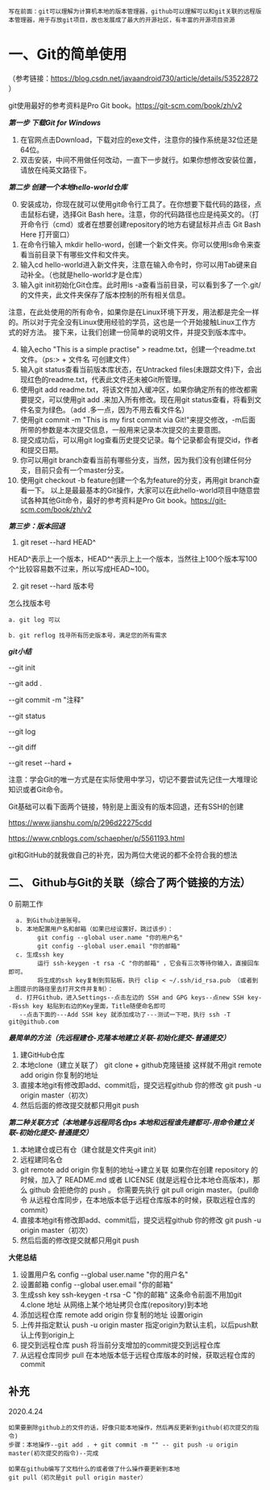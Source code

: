```
写在前面：git可以理解为计算机本地的版本管理器，github可以理解可以和git关联的远程版本管理器，用于存放git项目，故也发展成了最大的开源社区，有丰富的开源项目资源
```
# 一、Git的简单使用
（参考链接：https://blog.csdn.net/javaandroid730/article/details/53522872 ）

 git使用最好的参考资料是Pro Git book。https://git-scm.com/book/zh/v2
  
***第一步 下载Git for Windows***
1. 在官网点击Download，下载对应的exe文件，注意你的操作系统是32位还是64位。
2. 双击安装，中间不用做任何改动，一直下一步就行。如果你想修改安装位置，请放在纯英文路径下。

***第二步 创建一个本地hello-world仓库***

0. 安装成功，你现在就可以使用git命令行工具了。在你想要下载代码的路径，点击鼠标右键，选择Git Bash here。注意，你的代码路径也应是纯英文的。（打开命令行（cmd）或者在想要创建repository的地方右键鼠标并点击 Git Bash Here 打开窗口）
1. 在命令行输入 mkdir hello-word，创建一个新文件夹。你可以使用ls命令来查看当前目录下有哪些文件和文件夹。
2. 输入cd hello-world进入新文件夹，注意在输入命令时，你可以用Tab键来自动补全。（也就是hello-world才是仓库）
3. 输入git init初始化Git仓库。此时用ls -a查看当前目录，可以看到多了一个.git/的文件夹，此文件夹保存了版本控制的所有相关信息。
 
注意，在此处使用的所有命令，如果你是在Linux环境下开发，用法都是完全一样的。所以对于完全没有Linux使用经验的学员，这也是一个开始接触Linux工作方式的好方法。
接下来，让我们创建一份简单的说明文件，并提交到版本库中。

4. 输入echo "This is a simple practise" > readme.txt，创建一个readme.txt文件。（ps:> + 文件名 可创建文件）
5. 输入git status查看当前版本库状态，在Untracked files(未跟踪文件)下，会出现红色的readme.txt，代表此文件还未被Git所管理。
6. 使用git add readme.txt，将该文件加入缓冲区，如果你确定所有的修改都需要提交，可以使用git add .来加入所有修改。现在用git status查看，将看到文件名变为绿色。（add .多一点，因为不用去看文件名）
7. 使用git commit -m "This is my first commit via Git!"来提交修改，-m后面所带的参数是本次提交信息，一般用来记录本次提交的主要意图。
8. 提交成功后，可以用git log查看历史提交记录。每个记录都会有提交id，作者和提交日期。
9. 你可以用git branch查看当前有哪些分支，当然，因为我们没有创建任何分支，目前只会有一个master分支。
10. 使用git checkout -b feature创建一个名为feature的分支，再用git branch查看一下。
以上是最最基本的Git操作，大家可以在此hello-world项目中随意尝试各种其他Git命令，最好的参考资料是Pro Git book。https://git-scm.com/book/zh/v2

***第三步：版本回退***
1. git reset --hard HEAD^

 HEAD^表示上一个版本，HEAD^^表示上上一个版本，当然往上100个版本写100个^比较容易数不过来，所以写成HEAD~100。
 
2. git reset --hard 版本号

 怎么找版本号 
 
    a. git log 可以
    
    b. git reflog 找寻所有历史版本号，满足您的所有需求

***git小结***

  --git init

 --git add .

 --git commit -m "注释"

 --git status

 --git log
 
 --git diff

 --git reset --hard +



注意：学会Git的唯一方式是在实际使用中学习，切记不要尝试先记住一大堆理论知识或者Git命令。

Git基础可以看下面两个链接，特别是上面没有的版本回退，还有SSH的创建

https://www.jianshu.com/p/296d22275cdd

https://www.cnblogs.com/schaepher/p/5561193.html

git和GitHub的就我做自己的补充，因为两位大佬说的都不全符合我的想法


二、 Github与Git的关联（综合了两个链接的方法）
-----

0 前期工作  
```
  a. 到Github注册账号。  
  b. 本地配置用户名和邮箱（如果已经设置好，跳过该步）：  
        git config --global user.name "你的用户名"
        git config --global user.email "你的邮箱"
  c. 生成ssh key
        运行 ssh-keygen -t rsa -C "你的邮箱" ，它会有三次等待你输入，直接回车即可。
        将生成的ssh key复制到剪贴板，执行 clip < ~/.ssh/id_rsa.pub （或者到上图提示的路径里去打开文件并复制）：
  d. 打开Github，进入Settings--点击左边的 SSH and GPG keys--点new SSH key--将ssh key 粘贴到右边的Key里面，Title随便命名即可
   --点击下面的---Add SSH key 就添加成功了---测试一下吧，执行 ssh -T git@github.com 
  ```

***最简单的方法（先远程建仓-克隆本地建立关联-初始化提交-普通提交）***
1.	建GitHub仓库
2.	本地clone（建立关联了）
git clone + github克隆链接
这样就不用git remote add origin 你复制的地址
3.	直接本地git有修改即add、commit后，提交远程github 你的修改
git push -u origin master（初次）
4.	然后后面的修改提交就都只用git push

***第二种关联方式（本地建与远程同名仓ps 本地和远程谁先建都可-用命令建立关联-初始化提交-普通提交）***
1. 本地建仓或已有仓（建仓就是文件夹git init）
2. 远程建同名仓
3. git remote add origin 你复制的地址->建立关联
      如果你在创建 repository 的时候，加入了 README.md 或者 LICENSE (就是远程仓比本地仓高版本)，那么 github 会拒绝你的 push 。
      你需要先执行 git pull origin master。（pull命令 从远程仓库同步，在本地版本低于远程仓库版本的时候，获取远程仓库的commit）
4. 直接本地git有修改即add、commit后，提交远程github 你的修改
git push -u origin master（初次）
5.	然后后面的修改提交就都只用git push



**大佬总结**
1. 设置用户名
config --global user.name "你的用户名"
2. 设置邮箱
config --global user.email "你的邮箱"
3. 生成ssh key
ssh-keygen -t rsa -C "你的邮箱"
这条命令前面不用加git
4.clone 地址
从网络上某个地址拷贝仓库(repository)到本地  
5. 添加远程仓库
remote add origin 你复制的地址
设置origin
6. 上传并指定默认
push -u origin master
指定origin为默认主机，以后push默认上传到origin上
7. 提交到远程仓库
push
将当前分支增加的commit提交到远程仓库
8. 从远程仓库同步
pull
在本地版本低于远程仓库版本的时候，获取远程仓库的commit

## 补充
2020.4.24
```
如果要删除github上的文件的话，好像只能本地操作，然后再反更新到github(初次提交的指令)
步骤：本地操作--git add . + git commit -m "" -- git push -u origin master(初次提交的指令)--完成

如果在github编写了文档什么的或者做了什么操作要更新到本地
git pull（初次是git pull origin master）

```

